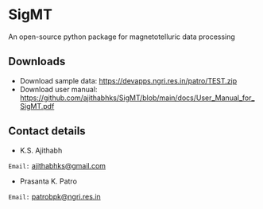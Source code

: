 # SigMT
An open-source python package for magnetotelluric data processing

## Downloads
* Download sample data: https://devapps.ngri.res.in/patro/TEST.zip
* Download user manual: https://github.com/ajithabhks/SigMT/blob/main/docs/User_Manual_for_SigMT.pdf

## Contact details
* K.S. Ajithabh

`Email:` ajithabhks@gmail.com

* Prasanta K. Patro

`Email:` patrobpk@ngri.res.in


